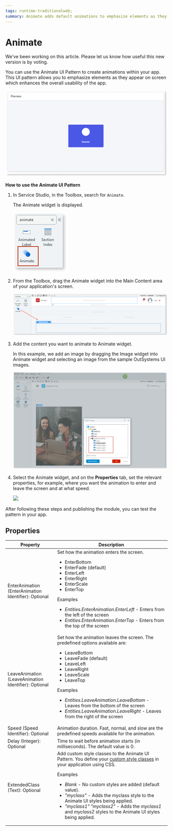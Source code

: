 ```yaml
---
tags: runtime-traditionalweb; 
summary: Animate adds default animations to emphasize elements as they appear on the screen.
---
```


# Animate

<div class="info" markdown="1">
We’ve been working on this article. Please let us know how useful this new version is by voting.
</div>

You can use the Animate UI Pattern to create animations within your app. This UI pattern allows you to emphasize elements as they appear on screen which enhances the overall usability of the app. 

![](<images/animate-image-10.png>)

**How to use the Animate UI Pattern**

1. In Service Studio, in the Toolbox, search for `Animate`. 

    The Animate widget is displayed.

    ![](<images/animate-image-11.png>)

1. From the Toolbox, drag the Animate widget into the Main Content area of your application's screen.

    ![](<images/animate-image-1.png>)

1. Add the content you want to animate to Animate widget. 

    In this example, we add an image by dragging the Image widget into Animate widget and selecting an image from the sample OutSystems UI images.

    ![](<images/animate-image-12.png>)

1. Select the Animate widget, and on the **Properties** tab, set the relevant properties, for example, where you want the animation to enter and leave the screen and at what speed. 

    ![](<images/animate-image-2.png>)

After following these steps and publishing the module, you can test the pattern in your app.

## Properties

| **Property** |  **Description** |
|---|---|
| EnterAnimation (EnterAnimation Identifier): Optional | Set how the animation enters the screen. <p><ul><li>EnterBottom</li> <li>EnterFade (default)</li><li>EnterLeft</li><li>EnterRight</li><li>EnterScale</li><li>EnterTop</li></ul></p> <p>Examples <ul><li>_Entities.EnterAnimation.EnterLeft_ - Enters from the left of the screen</li><li>_Entities.EnterAnimation.EnterTop_ - Enters from the top of the screen</li></ul></p> | 
| LeaveAnimation (LeaveAnimation Identifier): Optional | Set how the animation leaves the screen. The predefined options available are:<p><ul><li>LeaveBottom</li> <li>LeaveFade (default)</li><li>LeaveLeft</li><li>LeaveRight</li><li>LeaveScale</li><li>LeaveTop</li></ul></p> <p>Examples <ul><li>_Entities.LeaveAnimation.LeaveBottom_ - Leaves from the bottom of the screen</li><li>_Entities.LeaveAnimation.LeaveRight_ - Leaves from the right of the screen</li></ul></p> |
| Speed (Speed Identifier): Optional | Animation duration. Fast, normal, and slow are the predefined speeds available for the animation.| 
| Delay (Integer): Optional | Time to wait before animation starts (in milliseconds). The default value is 0. | 
| ExtendedClass (Text): Optional  |   Add custom style classes to the Animate UI Pattern. You define your [custom style classes](../../../../../develop/ui/look-feel/css.md) in your application using CSS. <p>Examples <ul><li>_Blank_ - No custom styles are added (default value).</li><li>_"myclass"_ - Adds the myclass style to the Animate UI styles being applied.</li><li>_"myclass1" "myclass2"_ - Adds the _myclass1_ and _myclass2_ styles to the Animate UI styles being applied.</li></ul></p> | 
